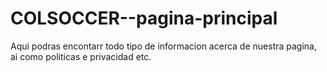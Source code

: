 # COLSOCCER--pagina-principal
Aqui podras encontarr todo tipo de informacion acerca de nuestra pagina, ai como politicas e privacidad etc.
